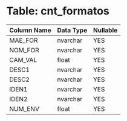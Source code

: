 # Table: cnt_formatos

| Column Name | Data Type | Nullable |
|-------------|-----------|----------|
| MAE_FOR | nvarchar | YES |
| NOM_FOR | nvarchar | YES |
| CAM_VAL | float | YES |
| DESC1 | nvarchar | YES |
| DESC2 | nvarchar | YES |
| IDEN1 | nvarchar | YES |
| IDEN2 | nvarchar | YES |
| NUM_ENV | float | YES |
